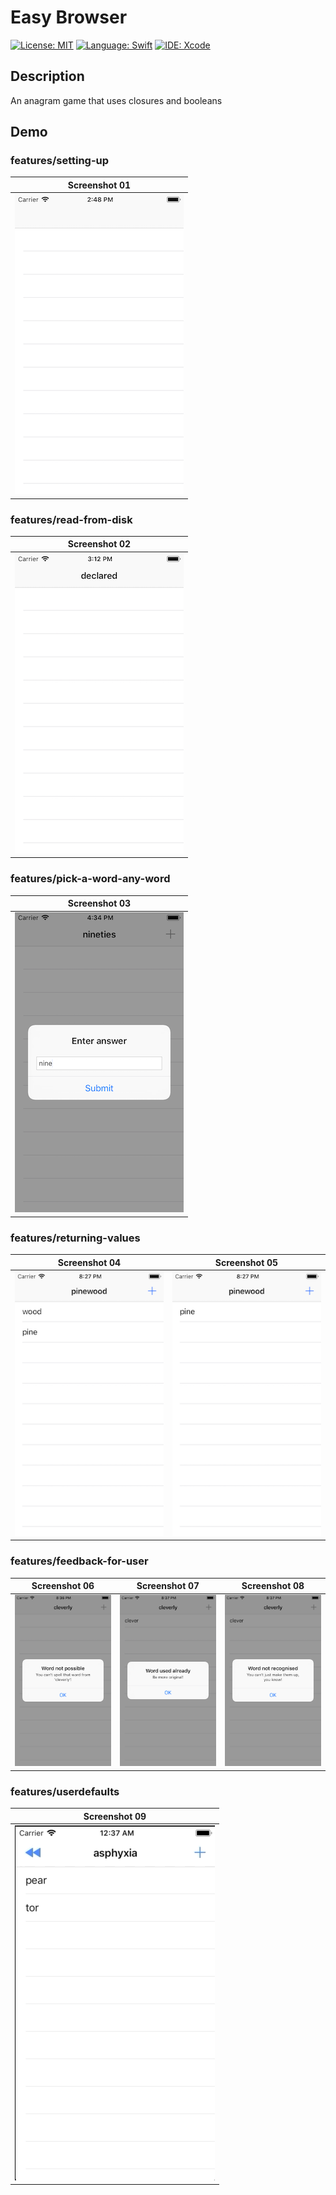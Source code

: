 # Easy Browser
[![License: MIT](https://img.shields.io/badge/License-MIT-yellow.svg)](https://opensource.org/licenses/MIT)
[![Language: Swift](https://img.shields.io/badge/Language-Swift-red.svg)](https://swift.org/blog/)
[![IDE: Xcode](https://img.shields.io/badge/IDE-Xcode%2010.2-blue.svg)](https://developer.apple.com/xcode/)

## Description
An anagram game that uses closures and booleans

## Demo
### features/setting-up
| Screenshot 01 |
| ------------- |
| ![screenshot01](.screenshots/screenshot01.png) |

### features/read-from-disk
| Screenshot 02 |
| ------------- |
| ![screenshot02](.screenshots/screenshot02.png) |

### features/pick-a-word-any-word
| Screenshot 03 |
| ------------- |
| ![screenshot03](.screenshots/screenshot03.png) |

### features/returning-values
| Screenshot 04 | Screenshot 05 |
| ------------- | ------------- |
| ![screenshot04](.screenshots/screenshot04.png) | ![screenshot05](.screenshots/screenshot05.png) |

### features/feedback-for-user
| Screenshot 06 | Screenshot 07 | Screenshot 08 |
| ------------- | ------------- | ------------- |
| ![screenshot06](.screenshots/screenshot06.png) | ![screenshot07](.screenshots/screenshot07.png) | ![screenshot08](.screenshots/screenshot08.png) |

### features/userdefaults
| Screenshot 09 |
| ------------- |
| ![screenshot09](.screenshots/screenshot09.gif) |